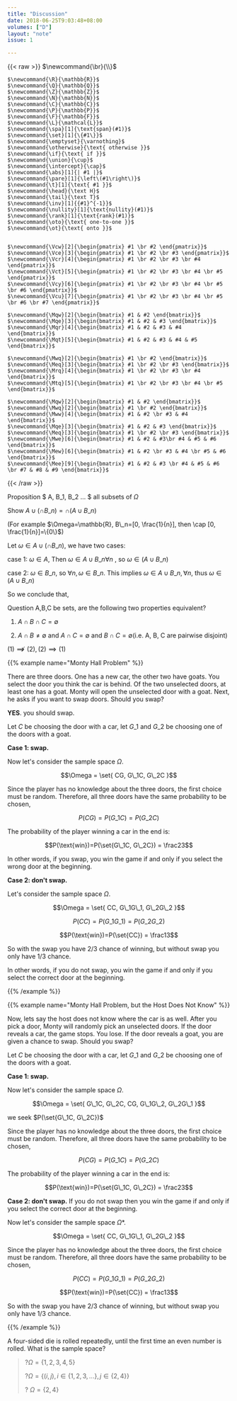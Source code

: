```yaml
---
title: "Discussion"
date: 2018-06-25T9:03:48+08:00
volumes: ["D"]
layout: "note"
issue: 1

---
```


<!--more-->

<div class="latex-macros">
  {{< raw >}}
    $\newcommand{\br}{\\}$

    $\newcommand{\R}{\mathbb{R}}$
    $\newcommand{\Q}{\mathbb{Q}}$
    $\newcommand{\Z}{\mathbb{Z}}$
    $\newcommand{\N}{\mathbb{N}}$
    $\newcommand{\C}{\mathbb{C}}$
    $\newcommand{\P}{\mathbb{P}}$
    $\newcommand{\F}{\mathbb{F}}$
    $\newcommand{\L}{\mathcal{L}}$
    $\newcommand{\spa}[1]{\text{span}(#1)}$
    $\newcommand{\set}[1]{\{#1\}}$
    $\newcommand{\emptyset}{\varnothing}$
    $\newcommand{\otherwise}{\text{ otherwise }}$
    $\newcommand{\if}{\text{ if }}$
    $\newcommand{\union}{\cup}$
    $\newcommand{\intercept}{\cap}$
    $\newcommand{\abs}[1]{| #1 |}$
    $\newcommand{\pare}[1]{\left\(#1\right\)}$
    $\newcommand{\t}[1]{\text{ #1 }}$
    $\newcommand{\head}{\text H}$
    $\newcommand{\tail}{\text T}$
    $\newcommand{\inv}[1]{{#1}^{-1}}$
    $\newcommand{\nullity}[1]{\text{nullity}(#1)}$
    $\newcommand{\rank}[1]{\text{rank}(#1)}$
    $\newcommand{\oto}{\text{ one-to-one }}$
    $\newcommand{\ot}{\text{ onto }}$


    $\newcommand{\Vcw}[2]{\begin{pmatrix} #1 \br #2 \end{pmatrix}}$
    $\newcommand{\Vce}[3]{\begin{pmatrix} #1 \br #2 \br #3 \end{pmatrix}}$
    $\newcommand{\Vcr}[4]{\begin{pmatrix} #1 \br #2 \br #3 \br #4 \end{pmatrix}}$
    $\newcommand{\Vct}[5]{\begin{pmatrix} #1 \br #2 \br #3 \br #4 \br #5 \end{pmatrix}}$
    $\newcommand{\Vcy}[6]{\begin{pmatrix} #1 \br #2 \br #3 \br #4 \br #5 \br #6 \end{pmatrix}}$
    $\newcommand{\Vcu}[7]{\begin{pmatrix} #1 \br #2 \br #3 \br #4 \br #5 \br #6 \br #7 \end{pmatrix}}$

    $\newcommand{\Mqw}[2]{\begin{bmatrix} #1 & #2 \end{bmatrix}}$
    $\newcommand{\Mqe}[3]{\begin{bmatrix} #1 & #2 & #3 \end{bmatrix}}$
    $\newcommand{\Mqr}[4]{\begin{bmatrix} #1 & #2 & #3 & #4 \end{bmatrix}}$
    $\newcommand{\Mqt}[5]{\begin{bmatrix} #1 & #2 & #3 & #4 & #5 \end{bmatrix}}$

    $\newcommand{\Mwq}[2]{\begin{bmatrix} #1 \br #2 \end{bmatrix}}$
    $\newcommand{\Meq}[3]{\begin{bmatrix} #1 \br #2 \br #3 \end{bmatrix}}$
    $\newcommand{\Mrq}[4]{\begin{bmatrix} #1 \br #2 \br #3 \br #4 \end{bmatrix}}$
    $\newcommand{\Mtq}[5]{\begin{bmatrix} #1 \br #2 \br #3 \br #4 \br #5 \end{bmatrix}}$

    $\newcommand{\Mqw}[2]{\begin{bmatrix} #1 & #2 \end{bmatrix}}$
    $\newcommand{\Mwq}[2]{\begin{bmatrix} #1 \br #2 \end{bmatrix}}$
    $\newcommand{\Mww}[4]{\begin{bmatrix} #1 & #2 \br #3 & #4 \end{bmatrix}}$
    $\newcommand{\Mqe}[3]{\begin{bmatrix} #1 & #2 & #3 \end{bmatrix}}$
    $\newcommand{\Meq}[3]{\begin{bmatrix} #1 \br #2 \br #3 \end{bmatrix}}$
    $\newcommand{\Mwe}[6]{\begin{bmatrix} #1 & #2 & #3\br #4 & #5 & #6 \end{bmatrix}}$
    $\newcommand{\Mew}[6]{\begin{bmatrix} #1 & #2 \br #3 & #4 \br #5 & #6 \end{bmatrix}}$
    $\newcommand{\Mee}[9]{\begin{bmatrix} #1 & #2 & #3 \br #4 & #5 & #6 \br #7 & #8 & #9 \end{bmatrix}}$
  {{< /raw >}}
</div>

Proposition $ A, B\_1, B\_2 ... $ all subsets of $\Omega$

Show $A\cup(\cap B\_n)= \cap (A\cup B\_n)$

(For example $\Omega=\mathbb{R}, B\_n=[0, \frac{1}{n}], then \cap [0, \frac{1}{n}]=\{0\}$)

Let $\omega \in A \cup (\cap B\_n),$ we have two cases:

case 1: $\omega \in A$, Then $\omega \in A \cup B\_n \forall n$ , so $\omega \in (A\cup B\_n)$

case 2: $\omega \in B\_n$, so $\forall n, \omega \in B\_n$. This implies $\omega \in A \cup B\_n, \forall n$, thus $\omega \in (A\cup B\_n)$

So we conclude that,



Question A,B,C be sets, are the following two properties equivalent?

1. $A\cap B \cap C = \emptyset$

2. $A\cap B \neq \emptyset$ and $A \cap C = \emptyset$ and $B \cap C = \emptyset$(i.e. A, B, C are pairwise disjoint)

$(1) \not\implies (2), (2) \implies (1)$



{{% example name="Monty Hall Problem" %}}

There are three doors. One has a new car, the other two have goats. You select the door you think the car is behind. Of the two unselected doors, at least one has a goat. Monty will open the unselected door with a goat. Next, he asks if you want to swap doors. Should you swap?


<strong>YES</strong>. you should swap.

Let $C$ be choosing the door with a car, let $G\_1$ and $G\_2$ be choosing one of the doors with a goat.

<strong>Case 1: swap.</strong>


Now let's consider the sample space $\Omega$.

$$\Omega = \set{ CG, G\_1C, G\_2C }$$

Since the player has no knowledge about the three doors, the first choice must be random. Therefore, all three doors have the same probability to be chosen,

$$P(CG) = P(G\_1C) = P(G\_2C)$$

The probability of the player winning a car in the end is:

$$P(\text{win})=P(\set{G\_1C, G\_2C}) = \frac23$$

In other words, if you swap, you win the game if and only if you select the wrong door at the beginning.

<strong>Case 2: don't swap.</strong>

Let's consider the sample space $\Omega$.

$$\Omega = \set{ CC, G\_1G\_1, G\_2G\_2 }$$

$$P(CC) = P(G\_1G\_1) = P(G\_2G\_2)$$

$$P(\text{win})=P(\set{CC}) = \frac13$$

So with the swap you have 2/3 chance of winning, but without swap you only have 1/3 chance.

In other words, if you do not swap, you win the game if and only if you select the correct door at the beginning.

{{% /example %}}


{{% example name="Monty Hall Problem, but the Host Does Not Know" %}}

Now, lets say the host does not know where the car is as well. After you pick a door, Monty will randomly pick an unselected doors. If the door reveals a car, the game stops. You lose. If the door reveals a goat, you are given a chance to swap. Should you swap?

Let $C$ be choosing the door with a car, let $G\_1$ and $G\_2$ be choosing one of the doors with a goat.

<strong>Case 1: swap.</strong>

Now let's consider the sample space $\Omega$.

$$\Omega = \set{ G\_1C, G\_2C, CG, G\_1G\_2, G\_2G\_1 }$$

we seek $P(\set{G\_1C, G\_2C})$


Since the player has no knowledge about the three doors, the first choice must be random. Therefore, all three doors have the same probability to be chosen,

$$P(CG) = P(G\_1C) = P(G\_2C)$$

The probability of the player winning a car in the end is:

$$P(\text{win})=P(\set{G\_1C, G\_2C}) = \frac23$$

<strong>Case 2: don't swap.</strong> If you do not swap then you win the game if and only if you select the correct door at the beginning.

Now let's consider the sample space $\Omega$*.

$$\Omega = \set{ CC, G\_1G\_1, G\_2G\_2 }$$

Since the player has no knowledge about the three doors, the first choice must be random. Therefore, all three doors have the same probability to be chosen,

$$P(CC) = P(G\_1G\_1) = P(G\_2G\_2)$$

$$P(\text{win})=P(\set{CC}) = \frac13$$

So with the swap you have 2/3 chance of winning, but without swap you only have 1/3 chance.

{{% /example %}}




A four-sided die is rolled repeatedly, until the first time an even number is rolled. What is the sample space?

> ?$\Omega=\{1, 2, 3, 4, 5\}$
>
> ?$\Omega=\{(i, j), i\in\{1, 2, 3, ...\}, j\in\{2, 4\}\}$
>
> ? $\Omega=\{2, 4\}$
